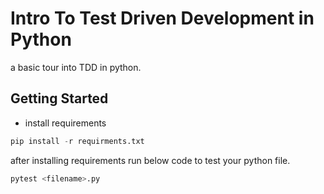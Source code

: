 # Intro To Test Driven Development in Python
a basic tour into TDD in python.

## Getting Started
- install requirements

```python
pip install -r requirments.txt
```

after installing requirements run below code to test your python file.

```python
pytest <filename>.py 
```